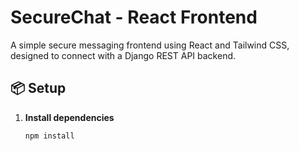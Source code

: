 # SecureChat - React Frontend

A simple secure messaging frontend using React and Tailwind CSS, designed to connect with a Django REST API backend.

## 📦 Setup

1. **Install dependencies**
   ```bash
   npm install
